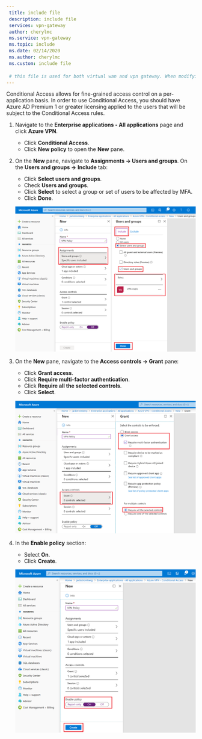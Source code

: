 ```yaml
---
 title: include file
 description: include file
 services: vpn-gateway
 author: cherylmc
 ms.service: vpn-gateway
 ms.topic: include
 ms.date: 02/14/2020
 ms.author: cherylmc
 ms.custom: include file

 # this file is used for both virtual wan and vpn gateway. When modifying, make sure that your changes work for both environments.
---
```

Conditional Access allows for fine-grained access control on a per-application basis. In order to use Conditional Access, you should have Azure AD Premium 1 or greater licensing applied to the users that will be subject to the Conditional Access rules.

1. Navigate to the **Enterprise applications - All applications** page and click **Azure VPN**.

   - Click **Conditional Access**.
   - Click **New policy** to open the **New** pane.
2. On the **New** pane, navigate to **Assignments -> Users and groups**. On the **Users and groups ->** **Include** tab:

   - Click **Select users and groups**.
   - Check **Users and groups**.
   - Click **Select** to select a group or set of users to be affected by MFA.
   - Click **Done**.

   ![Assignments](./media/vpn-gateway-vwan-openvpn-azure-ad-mfa/mfa-ca-assignments.png)
3. On the **New** pane, navigate to the **Access controls -> Grant** pane:

   - Click **Grant access**.
   - Click **Require multi-factor authentication**.
   - Click **Require all the selected controls**.
   - Click **Select**.
   
   ![Grant access - MFA](./media/vpn-gateway-vwan-openvpn-azure-ad-mfa/mfa-ca-grant-mfa.png)
4. In the **Enable policy** section:

   - Select **On**.
   - Click **Create**.

   ![Enable Policy](./media/vpn-gateway-vwan-openvpn-azure-ad-mfa/mfa-ca-enable-policy.png)